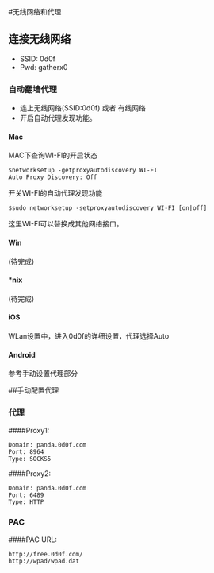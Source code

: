 #无线网络和代理
## 连接无线网络

* SSID: 0d0f
* Pwd: gatherx0    

### 自动翻墙代理
* 连上无线网络(SSID:0d0f) 或者 有线网络
* 开启自动代理发现功能。

#### Mac
MAC下查询WI-FI的开启状态

    $networksetup -getproxyautodiscovery WI-FI
    Auto Proxy Discovery: Off

开关WI-FI的自动代理发现功能
    
    $sudo networksetup -setproxyautodiscovery WI-FI [on|off]
    
这里WI-FI可以替换成其他网络接口。
#### Win
(待完成)
#### *nix
(待完成)
#### iOS
WLan设置中，进入0d0f的详细设置，代理选择Auto
#### Android
参考手动设置代理部分

##手动配置代理
### 代理

####Proxy1:

    Domain: panda.0d0f.com    
    Port: 8964    
    Type: SOCKS5    


####Proxy2:    

    Domain: panda.0d0f.com    
    Port: 6489    
    Type: HTTP


### PAC
####PAC URL: 
   
    http://free.0d0f.com/
    http://wpad/wpad.dat

